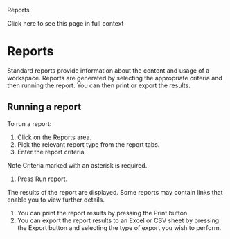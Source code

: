 Reports

Click here to see this page in full context

#  Reports

Standard reports provide information about the content and usage of a
workspace. Reports are generated by selecting the appropriate criteria and
then running the report. You can then print or export the results.

##  Running a report

To run a report:

  1. Click on the Reports area. 
  2. Pick the relevant report type from the report tabs. 
  3. Enter the report criteria. 

Note  Criteria marked with an asterisk is required.

  1. Press Run report. 

The results of the report are displayed. Some reports may contain links that
enable you to view further details.

  1. You can print the report results by pressing the Print button. 
  2. You can export the report results to an Excel or CSV sheet by pressing the Export button and selecting the type of export you wish to perform. 

